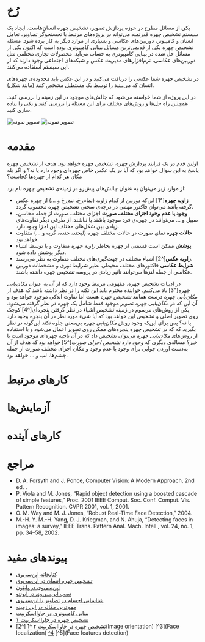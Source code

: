 رُخ
====
یکی از مسائل مطرح در حوزه پردازش تصویر، تشخیص چهره انسان‌هاست. ایجاد یک سیستم تشخیص چهره قدرتمند می‌تواند در پروژه‌های مرتبط با تجستجوگر تصاویر، تعامل انسان و کامپیوتر، دوربین‌های عکاسی و بسیاری از موارد دیگر به کار برده شود. مسئله تشخیص چهره یکی از قدیمی‌ترین مسائل بینایی کامپیوتری بوده است که اکنون یکی از مسائل حل شده در بینایی کامپیوتری به حساب می‌آید. محصولات تجاری مختلفی مثل دوربین‌های عکاسی، نرم‌افزارهای مدیریت عکس و شبکه‌های اجتماعی وجود دارند که از این سیستم استفاده می‌کنند.

در تشخیص چهره شما عکسی را دریافت می‌کنید و در این عکس باید محدوده‌ی چهره‌های انسان که می‌بینید را توسط یک مستطیل مشخص کنید (مانند شکل).

در این پروژه از شما خواسته می‌شود که چالش‌های موجود در این زمینه را بررسی کنید. همچنین راه حل‌ها و روش‌های مختلف برای این مسئله را بررسی کنید و یکی را پیاده سازی کنید.

![تصویر نمونه](http://upload.wikimedia.org/wikipedia/commons/e/ef/Face_detection.jpg)
![تصویر نمونه](http://cdn.itproportal.com/photos/Face-Detection-7_original.jpg)


# مقدمه
اولین قدم در یک فرایند پردازش چهره‌، تشخیص چهره خواهد بود.
هدف از تشخیص چهره پاسخ به این سوال خواهد بود که آیا در یک عکس خاص چهره‌ای وجود دارد یا نه؟ و اگر بله مکان هر کدام از چهره‌ها کجاست؟

از موارد زیر می‌توان به عنوان چالش‌های پیش‌رو در زمینه‌ی تشخیص چهره‌ نام برد:
+ **زاویه چهره**[^1] این‌که دوربین از کدام زاویه (تمام‌رخ، نیم‌رخ و ...) از چهره عکس گرفته باشد می‌توان فاکتور مهمی در درجه‌ی سختی تشخیص چهره محسوب گردد.
+ **وجود یا عدم وجود اجزای مختلف صورت** اجزای مختلف صورت از جمله محاسن، سبیل و ... می‌توانند در چهره‌ی فرد موجود باشند یا نباشند. از طرفی دیگر تفاوت‌های زیادی بین شکل‌های مختلف این اجزا وجود دارد.
+ **حالات چهره** نمای صورت در حالات مختلف چهره (لبخند، خنده، گریه و ...) متفاوت خواهد بود.
+ **پوشش** ممکن است قسمتی از چهره بخاطر *زاویه چهره* متفاوت و یا توسط اشیاء دیگر پوشش داده شود.
+ **زاویه عکس**[^2] اشیاء مختلف در جهت‌گیری‌های مختلف متفاوت به نظر می‌رسند.
+ **شرایط عکاسی** فاکتور‌های مختلف محیطی نظیر شرایط نوری و مشخطات دوربین عکاسی از جمله لنز‌ها می‌توانند تاثیر زیادی در پروسه تشخیص چهره داشته باشند.

در ادبیات تشخیص چهره، مفهومی مرتبط وجود دارد که از آن به عنوان *مکان‌یابی چهره*[^3] یاد می‌کنیم. خواننده محترم باید این نکته را در نظر داشته باشد که هدف از *مکان‌یابی چهره* درست همانند *تشخیص چهره* هست اما تفاوت اندکی موجود خواهد بود و آن این که در *مکان‌یابی چهره* تصویر موجود فقط شامل یک چهره در نظر گرفته می‌شود.
یکی از روش‌های مرسوم در زمینه تشخیص اشیاء در نظر گرفتن پنچره‌ای[^4] کوچک روی تصویر اصلی و تشخیص این خواهد بود که آیا شیء مورد نظر در آن پنجره وجود دارد یا نه؟ پس برای این‌که وجود روش *مکان‌یابی چهره* بی‌معنی جلوه نکند این‌گونه در نظر بگیرید که که در تشخیص چهره پنجره‌های ممکن روی تصویر اعمال می‌شود و با استفاده از روش‌های *مکان‌یابی چهره* می‌توان تشخیص داد که در آن ناحیه چهره‌ای موجود است یا خیر؟ مساله‌ی دیگری که وجود دارد *تشخیص اجزای صورت*[^5] خواهد بود که هدف از آن به‌دست آوردن جوابی برای وجود یا عدم وجود و مکان اجزای مختلف صورت از جمله چشم‌ها، لب‌ و ... خواهد بود.



# کارهای مرتبط 

# آزمایش‌ها

# کارهای آینده

# مراجع
+ D. A. Forsyth and J. Ponce, Computer Vision: A Modern Approach, 2nd ed. .
+ P. Viola and M. Jones, “Rapid object detection using a boosted cascade of simple features,” Proc. 2001 IEEE Comput. Soc. Conf. Comput. Vis. Pattern Recognition. CVPR 2001, vol. 1, 2001.
+ O. M. Way and M. J. Jones, “Robust Real-Time Face Detection,” 2004.
+ M.-H. Y. M.-H. Yang, D. J. Kriegman, and N. Ahuja, “Detecting faces in images: a survey,” IEEE Trans. Pattern Anal. Mach. Intell., vol. 24, no. 1, pp. 34–58, 2002.

# پیوندهای مفید
+ [کتابخانه اپن‌سی‌وی](http://opencv.org)
+ [تشخیص چهره انسان در اپن‌سی‌وی](http://docs.opencv.org/trunk/doc/py_tutorials/py_objdetect/py_face_detection/py_face_detection.html)
+ [اپن‌سی‌وی در پایتون](http://docs.opencv.org/trunk/doc/py_tutorials/py_tutorials.html)
+ [نصب اپن‌سی‌وی در ابونتو](https://help.ubuntu.com/community/OpenCV)
+ [شناسایی اجسام در تصاویر با اپن‌سی‌وی](http://note.sonots.com/SciSoftware/haartraining.html)
+ [مهم‌ترین مقاله در این زمینه](https://www.cs.cmu.edu/~efros/courses/LBMV07/Papers/viola-cvpr-01.pdf)
+ [بینایی کامپیوتری در جاوااسکریپت](http://inspirit.github.io/jsfeat/)
+ [تشخیص چهره در جاوااسکریپت ۱](http://inspirit.github.io/jsfeat/#haar)
+ [تشخیص چهره در جاوااسکریپت ۲](http://inspirit.github.io/jsfeat/#bbf)
[^1](Pose)
[^2](Image orientation)
[^3](Face localization)
[^4](Window)
[^5](Face features detection)

